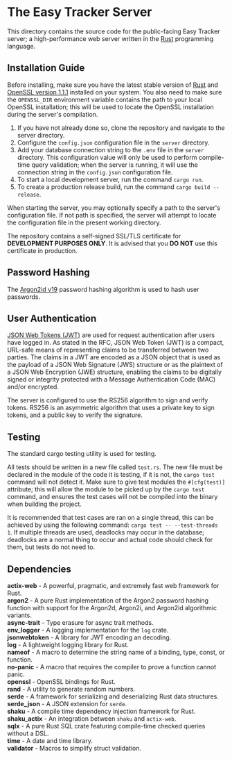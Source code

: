 # The Easy Tracker Server

This directory contains the source code for the public-facing Easy Tracker server; a high-performance web server written in the [Rust](https://www.rust-lang.org/) programming language.

## Installation Guide

Before installing, make sure you have the latest stable version of [Rust](https://www.rust-lang.org/) and [OpenSSL version 1.1.1](https://www.openssl.org/news/openssl-1.1.1-notes.html) installed on your system. You also need to make sure the `OPENSSL_DIR` environment variable contains the path to your local OpenSSL installation; this will be used to locate the OpenSSL installation during the server's compilation.

1. If you have not already done so, clone the repository and navigate to the server directory.
2. Configure the `config.json` configuration file in the `server` directory.
3. Add your database connection string to the `.env` file in the `server` directory. This configuration value will only be used to perform compile-time query validation; when the server is running, it will use the connection string in the `config.json` configuration file.
4. To start a local development server, run the command `cargo run`.
5. To create a production release build, run the command `cargo build --release`.

When starting the server, you may optionally specify a path to the server's configuration file. If not path is specified, the server will attempt to locate the configuration file in the present working directory.

The repository contains a self-signed SSL/TLS certificate for **DEVELOPMENT PURPOSES ONLY**. It is advised that you **DO NOT** use this certificate in production.

## Password Hashing

The [Argon2id v19](https://en.wikipedia.org/wiki/Argon2) password hashing algorithm is used to hash user passwords.

## User Authentication

[JSON Web Tokens (JWT)](https://www.rfc-editor.org/rfc/rfc7519) are used for request authentication after users have logged in. As stated in the RFC, JSON Web Token (JWT) is a compact, URL-safe means of representing claims to be transferred between two parties. The claims in a JWT are encoded as a JSON object that is used as the payload of a JSON Web Signature (JWS) structure or as the plaintext of a JSON Web Encryption (JWE) structure, enabling the claims to be digitally signed or integrity protected with a Message Authentication Code (MAC) and/or encrypted.

The server is configured to use the RS256 algorithm to sign and verify tokens. RS256 is an asymmetric algorithm that uses a private key to sign tokens, and a public key to verify the signature.

## Testing

The standard cargo testing utility is used for testing.

All tests should be written in a new file called `test.rs`. The new file must be declared in the module of the code it is testing, if it is not, the `cargo test` command will not detect it. Make sure to give test modules the `#[cfg(test)]` attribute; this will allow the module to be picked up by the `cargo test` command, and ensures the test cases will not be compiled into the binary when building the project.

It is recommended that test cases are ran on a single thread, this can be achieved by using the following command: `cargo test -- --test-threads 1`. If multiple threads are used, deadlocks may occur in the database; deadlocks are a normal thing to occur and actual code should check for them, but tests do not need to.

## Dependencies

**actix-web** - A powerful, pragmatic, and extremely fast web framework for Rust.
<br />
**argon2** - A pure Rust implementation of the Argon2 password hashing function with support for the Argon2d, Argon2i, and Argon2id algorithmic variants.
<br />
**async-trait** - Type erasure for async trait methods.
<br />
**env_logger** - A logging implementation for the `log` crate.
<br />
**jsonwebtoken** - A library for JWT encoding an decoding.
<br />
**log** - A lightweight logging library for Rust.
<br />
**nameof** - A macro to determine the string name of a binding, type, const, or function.
<br />
**no-panic** - A macro that requires the compiler to prove a function cannot panic.
<br />
**openssl** - OpenSSL bindings for Rust.
<br />
**rand** - A utility to generate random numbers.
<br />
**serde** - A framework for serializing and deserializing Rust data structures.
<br />
**serde_json** - A JSON extension for `serde`.
<br />
**shaku** - A compile time dependency injection framework for Rust.
<br />
**shaku_actix** - An integration between `shaku` and `actix-web`.
<br />
**sqlx** - A pure Rust SQL crate featuring compile-time checked queries without a DSL.
<br />
**time** - A date and time library.
<br />
**validator** - Macros to simplify struct validation.
